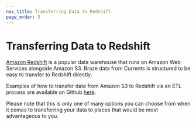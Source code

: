 ```yaml
---
nav_title: Transferring Data to Redshift
page_order: 5
---
```


# Transferring Data to Redshift

[Amazon Redshift](https://aws.amazon.com/redshift/) is a popular data warehouse that runs on Amazon Web Services alongside Amazon S3. Braze data from Currents is structured to be easy to transfer to Redshift directly.

Examples of how to transfer data from Amazon S3 to Redshift via an ETL process are available on Github [here](https://github.com/Appboy/currents-examples).

Please note that this is only one of many options you can choose from when it comes to transferring your data to places that would be most advantageous to you. 
